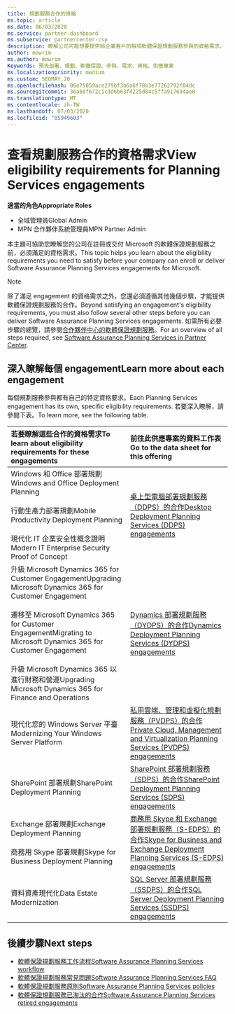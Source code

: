 ```yaml
---
title: 規劃服務合作的資格
ms.topic: article
ms.date: 06/03/2020
ms.service: partner-dashboard
ms.subservice: partnercenter-csp
description: 瞭解公司可能想要提供給企業客戶的每項軟體保證規劃服務參與的資格需求。
author: mowrim
ms.author: mowrim
Keywords: 預先部署、規劃、軟體保證、參與、需求、資格、供應專案
ms.localizationpriority: medium
ms.custom: SEOMAY.20
ms.openlocfilehash: 86e75059ace279bf3b6a6f78b3e77262792f84dc
ms.sourcegitcommit: 36a60f672c1c3d6b63fd225d04c5ffa917694ae0
ms.translationtype: MT
ms.contentlocale: zh-TW
ms.lasthandoff: 07/03/2020
ms.locfileid: "85949603"
---
```

# <a name="view-eligibility-requirements-for-planning-services-engagements"></a><span data-ttu-id="589b8-104">查看規劃服務合作的資格需求</span><span class="sxs-lookup"><span data-stu-id="589b8-104">View eligibility requirements for Planning Services engagements</span></span>

<span data-ttu-id="589b8-105">**適當的角色**</span><span class="sxs-lookup"><span data-stu-id="589b8-105">**Appropriate Roles**</span></span>

- <span data-ttu-id="589b8-106">全域管理員</span><span class="sxs-lookup"><span data-stu-id="589b8-106">Global Admin</span></span>
- <span data-ttu-id="589b8-107">MPN 合作夥伴系統管理員</span><span class="sxs-lookup"><span data-stu-id="589b8-107">MPN Partner Admin</span></span>

<span data-ttu-id="589b8-108">本主題可協助您瞭解您的公司在註冊或交付 Microsoft 的軟體保證規劃服務之前，必須滿足的資格需求。</span><span class="sxs-lookup"><span data-stu-id="589b8-108">This topic helps you learn about the eligibility requirements you need to satisfy before your company can enroll or deliver Software Assurance Planning Services engagements for Microsoft.</span></span>

>[!NOTE]
> <span data-ttu-id="589b8-109">除了滿足 engagement 的資格需求之外，您還必須遵循其他幾個步驟，才能提供軟體保證規劃服務的合作。</span><span class="sxs-lookup"><span data-stu-id="589b8-109">Beyond satisfying an engagement's eligibility requirements, you must also follow several other steps before you can deliver Software Assurance Planning Services engagements.</span></span> <span data-ttu-id="589b8-110">如需所有必要步驟的總覽，請參閱[合作夥伴中心的軟體保證規劃服務](software-assurance-dps.md)。</span><span class="sxs-lookup"><span data-stu-id="589b8-110">For an overview of all steps required, see [Software Assurance Planning Services in Partner Center](software-assurance-dps.md).</span></span>

## <a name="learn-more-about-each-engagement"></a><span data-ttu-id="589b8-111">深入瞭解每個 engagement</span><span class="sxs-lookup"><span data-stu-id="589b8-111">Learn more about each engagement</span></span>

<span data-ttu-id="589b8-112">每個規劃服務參與都有自己的特定資格要求。</span><span class="sxs-lookup"><span data-stu-id="589b8-112">Each Planning Services engagement has its own, specific eligibility requirements.</span></span> <span data-ttu-id="589b8-113">若要深入瞭解，請參閱下表。</span><span class="sxs-lookup"><span data-stu-id="589b8-113">To learn more, see the following table.</span></span>

|<span data-ttu-id="589b8-114">**若要瞭解這些合作的資格需求**</span><span class="sxs-lookup"><span data-stu-id="589b8-114">**To learn about eligibility requirements for these engagements**</span></span>   |<span data-ttu-id="589b8-115">**前往此供應專案的資料工作表**</span><span class="sxs-lookup"><span data-stu-id="589b8-115">**Go to the data sheet for this offering**</span></span>  |
|:------------------------------------|:------------------|
| <span data-ttu-id="589b8-116">Windows 和 Office 部署規劃</span><span class="sxs-lookup"><span data-stu-id="589b8-116">Windows and Office Deployment Planning</span></span><br/><br/> <span data-ttu-id="589b8-117">行動生產力部署規劃</span><span class="sxs-lookup"><span data-stu-id="589b8-117">Mobile Productivity Deployment Planning</span></span><br/><br/> <span data-ttu-id="589b8-118">現代化 IT 企業安全性概念證明</span><span class="sxs-lookup"><span data-stu-id="589b8-118">Modern IT Enterprise Security Proof of Concept</span></span> | [<span data-ttu-id="589b8-119">桌上型電腦部署規劃服務（DDPS）的合作</span><span class="sxs-lookup"><span data-stu-id="589b8-119">Desktop Deployment Planning Services (DDPS) engagements</span></span>](https://go.microsoft.com/fwlink/?linkid=2116072) |
| <span data-ttu-id="589b8-120">升級 Microsoft Dynamics 365 for Customer Engagement</span><span class="sxs-lookup"><span data-stu-id="589b8-120">Upgrading Microsoft Dynamics 365 for Customer Engagement</span></span><br/><br/> <span data-ttu-id="589b8-121">遷移至 Microsoft Dynamics 365 for Customer Engagement</span><span class="sxs-lookup"><span data-stu-id="589b8-121">Migrating to Microsoft Dynamics 365 for Customer Engagement</span></span><br/><br/> <span data-ttu-id="589b8-122">升級 Microsoft Dynamics 365 以進行財務和營運</span><span class="sxs-lookup"><span data-stu-id="589b8-122">Upgrading Microsoft Dynamics 365 for Finance and Operations</span></span>  | [<span data-ttu-id="589b8-123">Dynamics 部署規劃服務（DYDPS）的合作</span><span class="sxs-lookup"><span data-stu-id="589b8-123">Dynamics Deployment Planning Services (DYDPS) engagements</span></span>](https://go.microsoft.com/fwlink/?linkid=2116073)  |
| <span data-ttu-id="589b8-124">現代化您的 Windows Server 平臺</span><span class="sxs-lookup"><span data-stu-id="589b8-124">Modernizing Your Windows Server Platform</span></span> | [<span data-ttu-id="589b8-125">私用雲端、管理和虛擬化規劃服務（PVDPS）的合作</span><span class="sxs-lookup"><span data-stu-id="589b8-125">Private Cloud, Management and Virtualization Planning Services (PVDPS) engagements</span></span>](https://go.microsoft.com/fwlink/?linkid=2115982) |
| <span data-ttu-id="589b8-126">SharePoint 部署規劃</span><span class="sxs-lookup"><span data-stu-id="589b8-126">SharePoint Deployment Planning</span></span>   | [<span data-ttu-id="589b8-127">SharePoint 部署規劃服務（SDPS）的合作</span><span class="sxs-lookup"><span data-stu-id="589b8-127">SharePoint Deployment Planning Services (SDPS) engagements</span></span>](https://go.microsoft.com/fwlink/?linkid=2116074)  |
| <span data-ttu-id="589b8-128">Exchange 部署規劃</span><span class="sxs-lookup"><span data-stu-id="589b8-128">Exchange Deployment Planning</span></span><br/><br/> <span data-ttu-id="589b8-129">商務用 Skype 部署規劃</span><span class="sxs-lookup"><span data-stu-id="589b8-129">Skype for Business Deployment Planning</span></span>  | [<span data-ttu-id="589b8-130">商務用 Skype 和 Exchange 部署規劃服務（S-EDPS）的合作</span><span class="sxs-lookup"><span data-stu-id="589b8-130">Skype for Business and Exchange Deployment Planning Services (S-EDPS) engagements</span></span>](https://go.microsoft.com/fwlink/?linkid=2116075)  |
| <span data-ttu-id="589b8-131">資料資產現代化</span><span class="sxs-lookup"><span data-stu-id="589b8-131">Data Estate Modernization</span></span>  | [<span data-ttu-id="589b8-132">SQL Server 部署規劃服務（SSDPS）的合作</span><span class="sxs-lookup"><span data-stu-id="589b8-132">SQL Server Deployment Planning Services (SSDPS) engagements</span></span>](https://go.microsoft.com/fwlink/?linkid=2116076)  |

## <a name="next-steps"></a><span data-ttu-id="589b8-133">後續步驟</span><span class="sxs-lookup"><span data-stu-id="589b8-133">Next steps</span></span>

- [<span data-ttu-id="589b8-134">軟體保證規劃服務工作流程</span><span class="sxs-lookup"><span data-stu-id="589b8-134">Software Assurance Planning Services workflow</span></span>](https://go.microsoft.com/fwlink/?linkid=2115983)
- [<span data-ttu-id="589b8-135">軟體保證規劃服務常見問題</span><span class="sxs-lookup"><span data-stu-id="589b8-135">Software Assurance Planning Services FAQ</span></span>](https://go.microsoft.com/fwlink/?linkid=2116077)
- [<span data-ttu-id="589b8-136">軟體保證規劃服務原則</span><span class="sxs-lookup"><span data-stu-id="589b8-136">Software Assurance Planning Services policies</span></span>](https://go.microsoft.com/fwlink/?linkid=2115984)
- [<span data-ttu-id="589b8-137">軟體保證規劃服務已淘汰的合作</span><span class="sxs-lookup"><span data-stu-id="589b8-137">Software Assurance Planning Services retired engagements</span></span>](https://query.prod.cms.rt.microsoft.com/cms/api/am/binary/RE4sln9)
